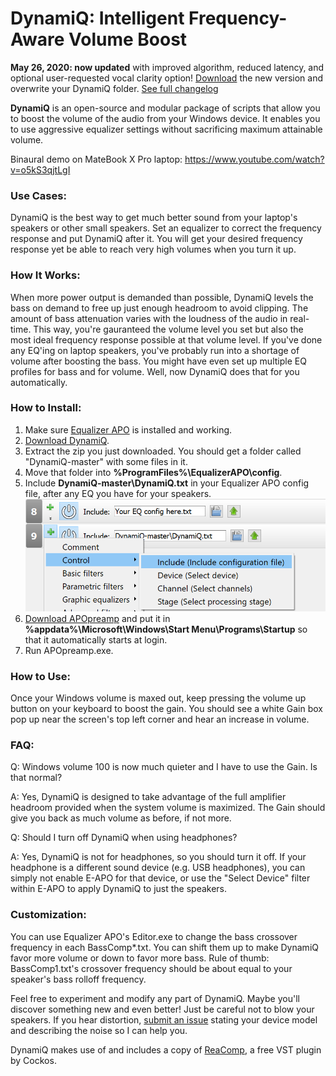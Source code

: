 
# DynamiQ: Intelligent Frequency-Aware Volume Boost

**May 26, 2020: now updated** with improved algorithm, reduced latency, and optional user-requested vocal clarity option! [Download](https://github.com/Brad331/DynamiQ/archive/master.zip) the new version and overwrite your DynamiQ folder. [See full changelog](https://github.com/Brad331/DynamiQ/commits/master)


**DynamiQ** is an open-source and modular package of scripts that allow you to boost the volume of the audio from your Windows device. It enables you to use aggressive equalizer settings without sacrificing maximum attainable volume.

Binaural demo on MateBook X Pro laptop: https://www.youtube.com/watch?v=o5kS3qjtLgI

### Use Cases:
DynamiQ is the best way to get much better sound from your laptop's speakers or other small speakers. Set an equalizer to correct the frequency response and put DynamiQ after it. You will get your desired frequency response yet be able to reach very high volumes when you turn it up.

### How It Works:

When more power output is demanded than possible, DynamiQ levels the bass on demand to free up just enough headroom to avoid clipping. The amount of bass attenuation varies with the loudness of the audio in real-time. This way, you're gauranteed the volume level you set but also the most ideal frequency response possible at that volume level.
If you've done any EQ'ing on laptop speakers, you've probably run into a shortage of volume after boosting the bass. You might have even set up multiple EQ profiles for bass and for volume. Well, now DynamiQ does that for you automatically.

### How to Install:

1. Make sure [Equalizer APO](https://sourceforge.net/projects/equalizerapo/ "Equalizer APO") is installed and working.
2. [Download DynamiQ](https://github.com/Brad331/DynamiQ/archive/master.zip "DynamiQ").
3. Extract the zip you just downloaded. You should get a folder called "DynamiQ-master" with some files in it.
4. Move that folder into **%ProgramFiles%\EqualizerAPO\config**.
5. Include **DynamiQ-master\DynamiQ.txt** in your Equalizer APO config file, after any EQ you have for your speakers.
![alt text](https://github.com/Brad331/DynamiQ/raw/master/Include%20DynamiQ.png)
6. [Download APOpreamp](https://github.com/Brad331/APOpreamp.ahk/releases "APOpreamp") and put it in **%appdata%\Microsoft\Windows\Start Menu\Programs\Startup** so that it automatically starts at login.
7. Run APOpreamp.exe.


### How to Use:

Once your Windows volume is maxed out, keep pressing the volume up button on your keyboard to boost the gain. You should see a white Gain box pop up near the screen's top left corner and hear an increase in volume.

### FAQ:
Q: Windows volume 100 is now much quieter and I have to use the Gain. Is that normal?

A: Yes, DynamiQ is designed to take advantage of the full amplifier headroom provided when the system volume is maximized. The Gain should give you back as much volume as before, if not more.

Q: Should I turn off DynamiQ when using headphones?

A: Yes, DynamiQ is not for headphones, so you should turn it off. If your headphone is a different sound device (e.g. USB headphones), you can simply not enable E-APO for that device, or use the "Select Device" filter within E-APO to apply DynamiQ to just the speakers.

### Customization:
You can use Equalizer APO's Editor.exe to change the bass crossover frequency in each BassComp*.txt. You can shift them up to make DynamiQ favor more volume or down to favor more bass. Rule of thumb: BassComp1.txt's crossover frequency should be about equal to your speaker's bass rolloff frequency.

Feel free to experiment and modify any part of DynamiQ. Maybe you'll discover something new and even better! Just be careful not to blow your speakers. If you hear distortion, [submit an issue](https://github.com/Brad331/DynamiQ/issues/new) stating your device model and describing the noise so I can help you.

DynamiQ makes use of and includes a copy of [ReaComp](https://www.reaper.fm/reaplugs/ "ReaComp"), a free VST plugin by Cockos.